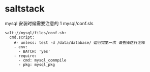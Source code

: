 # saltstack

mysql 安装时候需要注意的
1 mysql/conf.sls

    salt://mysql/files/conf.sh:
      cmd.script: 
        #- unless: test -d /data/database/ 运行完第一次 请去掉这行注释
        - env:
          - BATCH: 'yes'
        - require:
          - cmd: mysql_commpile
          - pkg: mysql_pkg
